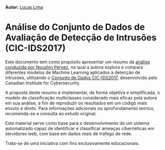 **Autor:** [Lucas Lima](https://github.com/lucasouzamil)

# **Análise do Conjunto de Dados de Avaliação de Detecção de Intrusões (CIC-IDS2017)**

Este documento tem como propósito apresentar um resumo da [análise conduzida por Noushin Pervez](https://github.com/noushinpervez/Intrusion-Detection-CICIDS2017), na qual a autora explora e compara diferentes modelos de Machine Learning aplicados à detecção de intrusões, utilizando o [Conjunto de Dados CIC-IDS2017](https://www.unb.ca/cic/datasets/ids-2017.html), desenvolvido pelo Canadian Institute for Cybersecurity.

A proposta deste resumo é implementar, de forma objetiva e simplificada, o modelo de classificação multiclasses considerado mais eficaz pela autora em sua análise, a fim de reproduzir os resultados em um código mais enxuto e direto. Para informações adicionais ou aprofundamento teórico, recomenda-se a consulta ao estudo original.

Este material serve como base para o desenvolvimento de um sistema automatizado capaz de identificar e classificar ameaças cibernéticas em servidores web, com base em dados reais de tráfego de rede.

Trata-se de uma iniciativa com fins exclusivamente educacionais.